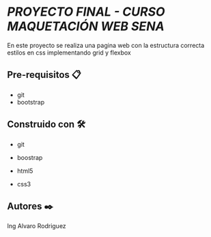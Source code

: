 # *PROYECTO FINAL - CURSO MAQUETACIÓN WEB SENA*

En este proyecto se realiza una pagina web con la estructura correcta estilos en css implementando grid y flexbox

## Pre-requisitos 📋
- git
- bootstrap

## Construido con 🛠️

- git

- boostrap

- html5

- css3

## Autores ✒️
Ing Alvaro Rodriguez

